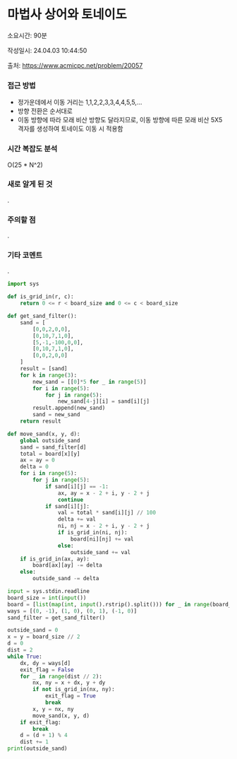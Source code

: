# 마법사 상어와 토네이도

소요시간: 90분

작성일시: 24.04.03 10:44:50

출처: https://www.acmicpc.net/problem/20057

### 접근 방법
- 정가운데에서 이동 거리는 1,1,2,2,3,3,4,4,5,5,...
- 방향 전환은 순서대로
- 이동 방향에 따라 모래 비산 방향도 달라지므로, 이동 방향에 따른 모래 비산 5X5 격자를 생성하여 토네이도 이동 시 적용함

### 시간 복잡도 분석
O(25 * N^2)

### 새로 알게 된 것
.

### 주의할 점
.

### 기타 코멘트
.

```python
import sys

def is_grid_in(r, c):
    return 0 <= r < board_size and 0 <= c < board_size

def get_sand_filter():
    sand = [
        [0,0,2,0,0],
        [0,10,7,1,0],
        [5,-1,-100,0,0],
        [0,10,7,1,0],
        [0,0,2,0,0]
    ]
    result = [sand]
    for k in range(3):
        new_sand = [[0]*5 for _ in range(5)]
        for i in range(5):
            for j in range(5):
                new_sand[4-j][i] = sand[i][j]
        result.append(new_sand)
        sand = new_sand
    return result

def move_sand(x, y, d):
    global outside_sand
    sand = sand_filter[d]
    total = board[x][y]
    ax = ay = 0
    delta = 0
    for i in range(5):
        for j in range(5):
            if sand[i][j] == -1:
                ax, ay = x - 2 + i, y - 2 + j
                continue
            if sand[i][j]:
                val = total * sand[i][j] // 100
                delta += val
                ni, nj = x - 2 + i, y - 2 + j
                if is_grid_in(ni, nj):
                    board[ni][nj] += val
                else:
                    outside_sand += val
    if is_grid_in(ax, ay):
        board[ax][ay] -= delta
    else:
        outside_sand -= delta

input = sys.stdin.readline
board_size = int(input())
board = [list(map(int, input().rstrip().split())) for _ in range(board_size)]
ways = [(0, -1), (1, 0), (0, 1), (-1, 0)]
sand_filter = get_sand_filter()

outside_sand = 0
x = y = board_size // 2
d = 0
dist = 2
while True:
    dx, dy = ways[d]
    exit_flag = False
    for _ in range(dist // 2):
        nx, ny = x + dx, y + dy
        if not is_grid_in(nx, ny):
            exit_flag = True
            break
        x, y = nx, ny
        move_sand(x, y, d)
    if exit_flag:
        break
    d = (d + 1) % 4
    dist += 1
print(outside_sand)

```
